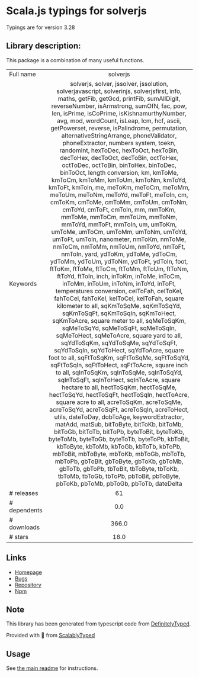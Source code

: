 
# Scala.js typings for solverjs

Typings are for version 3.28

## Library description:
This package is a combination of many useful functions.

|                    |                 |
| ------------------ | :-------------: |
| Full name          | solverjs |
| Keywords           | solverjs, solver, jssolver, jssolution, solverjavascript, solverinjs, solverjsfirst, info, maths, getFib, getGcd, printFib, sumAllDigit, reverseNumber, isArmstrong, sumOfN, fac, pow, len, isPrime, isCoPrime, isKishnamurthyNumber, avg, mod, wordCount, isLeap, lcm, hcf, ascii, getPowerset, reverse, isPalindrome, permutation, alternativeStringArrange, phoneValidator, phoneExtractor, numbers system, toekn, randomInt, hexToDec, hexToOct, hexToBin, decToHex, decToOct, decToBin, octToHex, octToDec, octToBin, binToHex, binToDec, binToOct, length conversion, km, kmToMe, kmToCm, kmToMm, kmToUm, kmToNm, kmToYd, kmToFt, kmToIn, me, meToKm, meToCm, meToMm, meToUm, meToNm, meToYd, meToFt, meToIn, cm, cmToKm, cmToMe, cmToMm, cmToUm, cmToNm, cmToYd, cmToFt, cmToIn, mm, mmToKm, mmToMe, mmToCm, mmToUm, mmToNm, mmToYd, mmToFt, mmToIn, um, umToKm, umToMe, umToCm, umToMm, umToNm, umToYd, umToFt, umToIn, nanometer, nmToKm, nmToMe, nmToCm, nmToMm, nmToUm, nmToYd, nmToFt, nmToIn, yard, ydToKm, ydToMe, ydToCm, ydToMm, ydToUm, ydToNm, ydToFt, ydToIn, foot, ftToKm, ftToMe, ftToCm, ftToMm, ftToUm, ftToNm, ftToYd, ftToIn, inch, inToKm, inToMe, inToCm, inToMm, inToUm, inToNm, inToYd, inToFt, temperatures conversion, celToFah, celToKel, fahToCel, fahToKel, kelToCel, kelToFah, square kilometer to all, sqKmToSqMe, sqKmToSqYd, sqKmToSqFt, sqKmToSqIn, sqKmToHect, sqKmToAcre, square meter to all, sqMeToSqKm, sqMeToSqYd, sqMeToSqFt, sqMeToSqIn, sqMeToHect, sqMeToAcre, square yard to all, sqYdToSqKm, sqYdToSqMe, sqYdToSqFt, sqYdToSqIn, sqYdToHect, sqYdToAcre, square foot to all, sqFtToSqKm, sqFtToSqMe, sqFtToSqYd, sqFtToSqIn, sqFtToHect, sqFtToAcre, square inch to all, sqInToSqKm, sqInToSqMe, sqInToSqYd, sqInToSqFt, sqInToHect, sqInToAcre, square hectare to all, hectToSqKm, hectToSqMe, hectToSqYd, hectToSqFt, hectToSqIn, hectToAcre, square acre to all, acreToSqKm, acreToSqMe, acreToSqYd, acreToSqFt, acreToSqIn, acreToHect, utils, dateToDay, dobToAge, keywordExtractor, matAdd, matSub, bitToByte, bitToKb, bitToMb, bitToGb, bitToTb, bitToPb, byteToBit, byteToKb, byteToMb, byteToGb, byteToTb, byteToPb, kbToBit, kbToByte, kbToMb, kbToGb, kbToTb, kbToPb, mbToBit, mbToByte, mbToKb, mbToGb, mbToTb, mbToPb, gbToBit, gbToByte, gbToKb, gbToMb, gbToTb, gbToPb, tbToBit, tbToByte, tbToKb, tbToMb, tbToGb, tbToPb, pbToBit, pbToByte, pbToKb, pbToMb, pbToGb, pbToTb, dateDelta |
| # releases         | 61 |
| # dependents       | 0.0 |
| # downloads        | 366.0 |
| # stars            | 18.0 |

## Links
- [Homepage](https://github.com/suryapratapsinghsuryavanshi/solverjs#readme)
- [Bugs](https://github.com/suryapratapsinghsuryavanshi/solverjs/issues)
- [Repository](https://github.com/suryapratapsinghsuryavanshi/solverjs)
- [Npm](https://www.npmjs.com/package/solverjs)
    


## Note
This library has been generated from typescript code from [DefinitelyTyped](https://definitelytyped.org).

Provided with :purple_heart: from [ScalablyTyped](https://github.com/oyvindberg/ScalablyTyped)

## Usage
See [the main readme](../../readme.md) for instructions.


